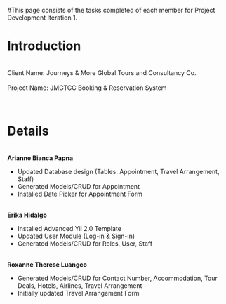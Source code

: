 #This page consists of the tasks completed of each member for Project Development Iteration 1.

# Introduction #

<br>Client Name: Journeys & More Global Tours and Consultancy Co.<br>
<br>Project Name: JMGTCC Booking & Reservation System<br>
<br>
<br>
<h1>Details</h1>

<br><b> Arianne Bianca Papna </b>
<br>
<ul><li>Updated Database design (Tables: Appointment, Travel Arrangement, Staff)<br>
</li><li>Generated Models/CRUD for Appointment<br>
</li><li>Installed Date Picker for Appointment Form</li></ul>


<br><b> Erika Hidalgo </b>
<br>
<ul><li>Installed Advanced Yii 2.0 Template<br>
</li><li>Updated User Module (Log-in & Sign-in)<br>
</li><li>Generated Models/CRUD for Roles, User, Staff</li></ul>

<br><b> Roxanne Therese Luangco </b>
<br>
<ul><li>Generated Models/CRUD for Contact Number, Accommodation, Tour Deals, Hotels, Airlines, Travel Arrangement<br>
</li><li>Initially updated Travel Arrangement Form